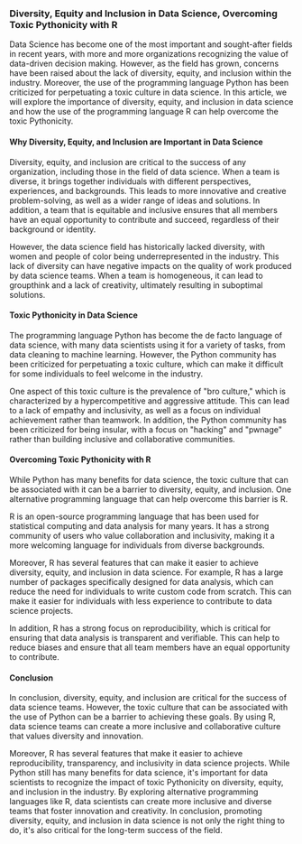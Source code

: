 ### Diversity, Equity and Inclusion in Data Science, Overcoming Toxic Pythonicity with R

Data Science has become one of the most important and sought-after
fields in recent years, with more and more organizations recognizing
the value of data-driven decision making. However, as the field has
grown, concerns have been raised about the lack of diversity, equity,
and inclusion within the industry. Moreover, the use of the
programming language Python has been criticized for perpetuating a
toxic culture in data science. In this article, we will explore the
importance of diversity, equity, and inclusion in data science and how
the use of the programming language R can help overcome the toxic
Pythonicity.

#### Why Diversity, Equity, and Inclusion are Important in Data Science

Diversity, equity, and inclusion are critical to the success of any
organization, including those in the field of data science. When a
team is diverse, it brings together individuals with different
perspectives, experiences, and backgrounds. This leads to more
innovative and creative problem-solving, as well as a wider range of
ideas and solutions. In addition, a team that is equitable and
inclusive ensures that all members have an equal opportunity to
contribute and succeed, regardless of their background or identity.

However, the data science field has historically lacked diversity,
with women and people of color being underrepresented in the industry.
This lack of diversity can have negative impacts on the quality of
work produced by data science teams. When a team is homogeneous, it
can lead to groupthink and a lack of creativity, ultimately resulting
in suboptimal solutions.

#### Toxic Pythonicity in Data Science

The programming language Python has become the de facto language of
data science, with many data scientists using it for a variety of
tasks, from data cleaning to machine learning. However, the Python
community has been criticized for perpetuating a toxic culture, which
can make it difficult for some individuals to feel welcome in the
industry.

One aspect of this toxic culture is the prevalence of "bro culture,"
which is characterized by a hypercompetitive and aggressive attitude.
This can lead to a lack of empathy and inclusivity, as well as a focus
on individual achievement rather than teamwork. In addition, the
Python community has been criticized for being insular, with a focus
on "hacking" and "pwnage" rather than building inclusive and
collaborative communities.

#### Overcoming Toxic Pythonicity with R

While Python has many benefits for data science, the toxic culture
that can be associated with it can be a barrier to diversity, equity,
and inclusion. One alternative programming language that can help
overcome this barrier is R.

R is an open-source programming language that has been used for
statistical computing and data analysis for many years. It has a
strong community of users who value collaboration and inclusivity,
making it a more welcoming language for individuals from diverse
backgrounds.

Moreover, R has several features that can make it easier to achieve
diversity, equity, and inclusion in data science. For example, R has a
large number of packages specifically designed for data analysis,
which can reduce the need for individuals to write custom code from
scratch. This can make it easier for individuals with less experience
to contribute to data science projects.

In addition, R has a strong focus on reproducibility, which is
critical for ensuring that data analysis is transparent and
verifiable. This can help to reduce biases and ensure that all team
members have an equal opportunity to contribute.

#### Conclusion

In conclusion, diversity, equity, and inclusion are critical for the
success of data science teams. However, the toxic culture that can be
associated with the use of Python can be a barrier to achieving these
goals. By using R, data science teams can create a more inclusive and
collaborative culture that values diversity and innovation.

Moreover, R has several features that make it easier to achieve
reproducibility, transparency, and inclusivity in data science
projects. While Python still has many benefits for data science, it's
important for data scientists to recognize the impact of toxic
Pythonicity on diversity, equity, and inclusion in the industry. By
exploring alternative programming languages like R, data scientists
can create more inclusive and diverse teams that foster innovation and
creativity. In conclusion, promoting diversity, equity, and inclusion
in data science is not only the right thing to do, it's also critical
for the long-term success of the field.
